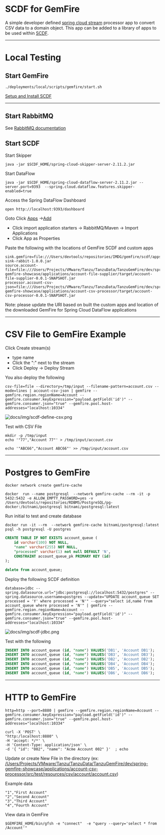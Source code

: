# SCDF for GemFire

A simple developer defined [spring cloud stream](https://spring.io/projects/spring-cloud-stream) processor app to convert CSV data to a domain object.
This app can be added to a library of apps to be used within [SCDF](https://spring.io/projects/spring-cloud-dataflow).

-----------------------

# Local Testing

## Start GemFire

```shell
./deployments/local/scripts/gemfire/start.sh
```

[Setup and Install SCDF](https://dataflow.spring.io/docs/installation/local/manual/)

------------------------
## Start RabbitMQ

See [RabbitMQ documentation](https://www.rabbitmq.com/docs/download)

##  Start SCDF

Start Skipper
```shell
java -jar $SCDF_HOME/spring-cloud-skipper-server-2.11.2.jar  
```

Start DataFlow
```shell
java -jar $SCDF_HOME/spring-cloud-dataflow-server-2.11.2.jar --server.port=9393  --spring.cloud.dataflow.features.skipper-enabled=true 
```

Access the Spring DataFlow Dashboard

```shell
open http://localhost:9393/dashboard
```

Goto Click [Apps](http://localhost:9393/dashboard/index.html#/apps) ->[Add](http://localhost:9393/dashboard/index.html#/apps/add)

- Click import application starters -> RabbitMQ/Maven -> Import Applications
- Click App as Properties

Paste the following with the locations of GemFire SCDF and custom apps


```properties
sink.gemfire=file:///Users/devtools/repositories/IMDG/gemfire/scdf/apps/gemfire-sink-rabbit-1.0.0.jar
source.account-file=file:///Users/Projects/VMware/Tanzu/TanzuData/TanzuGemFire/dev/spring-gemfire-showcase/applications/account-file-supplier/target/account-file-supplier-0.0.1-SNAPSHOT.jar
processor.account-csv-json=file:///Users/Projects/VMware/Tanzu/TanzuData/TanzuGemFire/dev/spring-gemfire-showcase/applications/account-csv-processor/target/account-csv-processor-0.0.1-SNAPSHOT.jar
```

Note: please update the URI based on built the custom apps and location of the downloaded GemFire for Spring Cloud DataFlow applications

--------------------------------
# CSV File to GemFire  Example


Click Create stream(s)
- type name
- Click the ":" next to the stream
- Click Deploy -> Deploy Stream


You also deploy the following

```shell
csv-file=file --directory=/tmp/input --filename-pattern=account.csv --mode=lines | account-csv-json | gemfire --gemfire.region.regionName=Account --gemfire.consumer.keyExpression="payload.getField('id')" --gemfire.consumer.json="true" --gemfire.pool.host-addresses="localhost:10334"
````

![docs/img/scdf-define-csv.png](docs/img/scdf-define-csv.png)


Test with CSV File

```shell
mkdir -p /tmp/input
echo '"77","Account 77"' > /tmp/input/account.csv
```

```shell
echo '"ABC66","Account ABC66"' >> /tmp/input/account.csv
```

-----------------------

# Postgres to GemFire

```shell
docker network create gemfire-cache
```

```shell
docker  run --name postgresql  --network gemfire-cache --rm -it -p 5432:5432 -e ALLOW_EMPTY_PASSWORD=yes -v /Users/devtools/repositories/RDBMS/PostgreSQL/pg-docker:/bitnami/postgresql bitnami/postgresql:latest
```

Run initial to test and create database

```shell
docker run -it --rm  --network gemfire-cache bitnami/postgresql:latest psql -h postgresql -U postgres
```

```sql
CREATE TABLE IF NOT EXISTS account_queue (
	id varchar(100) NOT NULL,
	"name" varchar(255) NOT NULL,
	"processed" varchar(1) not null DEFAULT 'N',
	CONSTRAINT account_queue_pk PRIMARY KEY (id)
);

delete from account_queue;
```

Deploy the following SCDF definition

```shell
database=jdbc --spring.datasource.url="jdbc:postgresql://localhost:5432/postgres" --spring.datasource.username=postgres --update="UPDATE account_queue SET processed = 'Y' where processed = 'N'" --query="select id,name from account_queue where processed = 'N'" | gemfire --gemfire.region.regionName=Account --gemfire.consumer.keyExpression="payload.getField('id')" --gemfire.consumer.json="true" --gemfire.pool.host-addresses="localhost:10334"
```

![docs/img/scdf-jdbc.png](docs/img/scdf-jdbc.png)

Test with the following

```sql
INSERT INTO account_queue (id, "name") VALUES('DB1', 'Account DB1');
INSERT INTO account_queue (id, "name") VALUES('DB3', 'Account DB3');
INSERT INTO account_queue (id, "name") VALUES('DB2', 'Account DB2');
INSERT INTO account_queue (id, "name") VALUES('DB4', 'Account DB4');
INSERT INTO account_queue (id, "name") VALUES('DB5', 'Account DB5');
INSERT INTO account_queue (id, "name") VALUES('DB6', 'Account DB6');

```


-------------------------
# HTTP to GemFire


```shell
http=http --port=8880 | gemfire --gemfire.region.regionName=Account --gemfire.consumer.keyExpression="payload.getField('id')" --gemfire.consumer.json="true" --gemfire.pool.host-addresses="localhost:10334"
```


```shell
curl -X 'POST' \
"http:/localhost:8880" \
-H 'accept: */*' \
-H 'Content-Type: application/json' \
-d '{ "id": "002", "name": "Acme Account 002" }'  ; echo
```

Update or create New File in the directory (ex: [/Users/Projects/VMware/Tanzu/TanzuData/TanzuGemFire/dev/spring-gemfire-showcase/applications/account-csv-processor/src/test/resources/csv/account/account.csv](https://github.com/ggreen/spring-gemfire-showcase/blob/main/applications/account-csv-processor/src/test/resources/csv/account/account.csv))

Example data

```csv
"1","First Account"
"2","Second Account"
"3","Third Account"
"4","Fourth Account"
```


View data in GemFire

```shell
$GEMFIRE_HOME/bin/gfsh -e "connect"  -e "query --query='select * from /Account'"
```


